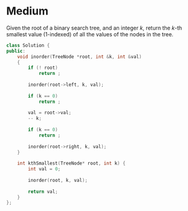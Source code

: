# Medium

Given the root of a binary search tree, and an integer *k*, return the *k*-th smallest value (1-indexed) of all the values of the nodes in the tree.

```cpp
class Solution {
public:
    void inorder(TreeNode *root, int &k, int &val)
    {
        if (! root)
            return ;
        
        inorder(root->left, k, val);
        
        if (k == 0)
            return ;
        
        val = root->val;
        -- k;
        
        if (k == 0)
            return ;
        
        inorder(root->right, k, val);
    }
        
    int kthSmallest(TreeNode* root, int k) {
        int val = 0;
        
        inorder(root, k, val);
        
        return val;
    }
};
```

